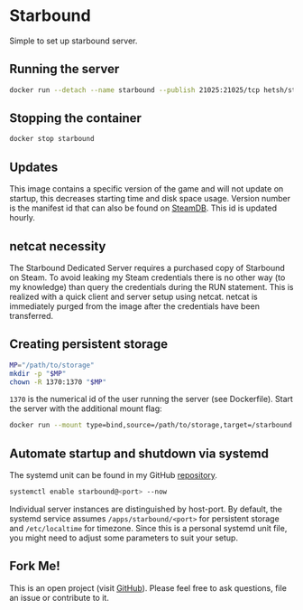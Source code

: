 # Starbound
Simple to set up starbound server.

## Running the server
```bash
docker run --detach --name starbound --publish 21025:21025/tcp hetsh/starbound
```

## Stopping the container
```bash
docker stop starbound
```

## Updates
This image contains a specific version of the game and will not update on startup, this decreases starting time and disk space usage.
Version number is the manifest id that can also be found on [SteamDB](https://steamdb.info/depot/533833).
This id is updated hourly.

## netcat necessity
The Starbound Dedicated Server requires a purchased copy of Starbound on Steam.
To avoid leaking my Steam credentials there is no other way (to my knowledge) than query the credentials during the RUN statement.
This is realized with a quick client and server setup using netcat.
netcat is immediately purged from the image after the credentials have been transferred.

## Creating persistent storage
```bash
MP="/path/to/storage"
mkdir -p "$MP"
chown -R 1370:1370 "$MP"
```
`1370` is the numerical id of the user running the server (see Dockerfile).
Start the server with the additional mount flag:
```bash
docker run --mount type=bind,source=/path/to/storage,target=/starbound ...
```

## Automate startup and shutdown via systemd
The systemd unit can be found in my GitHub [repository](https://github.com/Hetsh/docker-starbound).
```bash
systemctl enable starbound@<port> --now
```
Individual server instances are distinguished by host-port.
By default, the systemd service assumes `/apps/starbound/<port>` for persistent storage and `/etc/localtime` for timezone.
Since this is a personal systemd unit file, you might need to adjust some parameters to suit your setup.

## Fork Me!
This is an open project (visit [GitHub](https://github.com/Hetsh/docker-starbound)).
Please feel free to ask questions, file an issue or contribute to it.